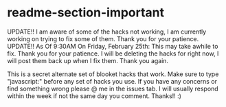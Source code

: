 # readme-section-important

UPDATE!! I am aware of some of the hacks not working, I am currently working on trying to fix some of them. Thank you for your patience.
UPDATE!! As Of 9:30AM On Friday, February 25th: This may take awhile to fix. Thank you for your patience. I will be deleting the hacks for right now, I will post them back up when I fix them. Thank you again.

This is a secret alternate set of blooket hacks that work. 
Make sure to type "javascript:" before any set of hacks you use. 
If you have any concerns or find something wrong please @ me in the issues tab. 
I will usually respond within the week if not the same day you comment. Thanks!! :)

